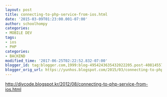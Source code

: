 ```yaml
---
layout: post
title: connecting-to-php-service-from-ios.html
date: '2015-03-09T01:23:00.001-07:00'
author: schoolhompy
categories:
- MOBILE DEV
tags:
- ios
- PHP
categories:
- BACKEND
modified_time: '2017-06-25T02:22:52.832-07:00'
blogger_id: tag:blogger.com,1999:blog-4954243635432022205.post-4081455716778018382
blogger_orig_url: https://yunhos.blogspot.com/2015/03/connecting-to-php-service-from-ioshtml_9.html
---
```


http://divcode.blogspot.kr/2012/08/connecting-to-php-service-from-ios.html